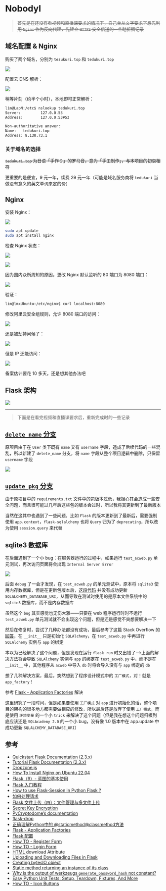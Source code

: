 # NobodyI

> ~~首先是在还没有看视频和直播课要求的情况下，自己单从文字要求下想先利用 `Nginx` 作为反向代理，先建立 `HTTPS` 安全信道的一些瞎折腾记录~~

## 域名配置 & Nginx

购买了两个域名，分别为 `tezukuri.top` 和 `tedukuri.top`

![](.assets_img/README/domain_name_list.png)

配置云 DNS 解析：

![](.assets_img/README/Ali_DNS_config.png)

稍等片刻（约半个小时），本地即可正常解析：

```bash
lim@LapN:/etc$ nslookup tedukuri.top
Server:         127.0.0.53
Address:        127.0.0.53#53

Non-authoritative answer:
Name:   tedukuri.top
Address: 8.130.73.1
```

### 关于域名的选择

~~`tedukuri.top` 为日语「手作り」的罗马音，意为「手工制作」，与本项目的初衷相符~~

更重要的是便宜，9 元一年，续费 29 元一年（可能是域名服务商将 `tedukuri` 当做没有意义的英文单词来定的价）

## Nginx

安装 Nginx：

![](.assets_img/README/intsall_nginx.jpg.png)

```bash
sudo apt update
sudo apt install nginx
```

检查 Nginx 状态：

![](.assets_img/README/curl_nginx.png)

![](.assets_img/README/systemctl_nginx.png)

因为国内众所周知的原因，更改 Nginx 默认监听的 80 端口为 8080 端口：

![](.assets_img/README/nginx_defaut_listen.png)

验证：

```bash
lim@lmxUbuntu:/etc/nginx$ curl localhost:8080
```

修改阿里云安全组规则，允许 8080 端口的访问：

![](.assets_img/README/ali_rules.png)

还是被劫持问候了：

![](.assets_img/README/cfw_forbidenn.png)

但是 IP 还能访问：

![](.assets_img/README/ip_visit_nginx_default.png)

备案估计要花 10 多天，还是想其他办法吧

## Flask 架构

![](.assets_img/README/flask_structure.png)

---

> 下面是在看完视频和直播课要求后，重新完成时的一些记录

## [`delete_name` 分支](https://github.com/Mr-Nobodyl/ac-web/pull/1)

原项目由于在 `User` 类下既有 `name` 又有 `username` 字段，造成了后续代码的一些混乱，所以新建了 `delete_name` 分支，将 `name` 字段从整个项目逻辑中删除，只保留 `username` 字段

![](.assets_img/READEME/delete_name_merge_request.png)

## [`update_pkg` 分支](https://github.com/Mr-Nobodyl/ac-web/pull/2)

由于原项目中的 `requirements.txt` 文件中的包版本过低，我担心其会造成一些安全问题，而且很可能过几年后这些包的版本会过时，所以我将其更新到了最新版本

当然在这其中也遇到了一些问题，比如 `Flask` 的版本更新到了最新后，需要强制使用 `app.context`，`flask-sqlalchemy` 也将 `Query` 归为了 `deprecating`，所以改为使用 `session.query` 来代替

## sqlite3 数据库

在后面遇到了一个小 bug：在服务器运行的过程中，如果运行 `test_acweb.py` 单元测试，再次访问页面将会出现 `Internal Server Error`

![](.assets_img/READEME/Internal_Server_Error.png)

后面 `debug` 了一会才发现，在 `test_acweb.py` 的单元测试中，原本将 `sqlite3` 使用内存数据库，但是在更新包版本后，[这段代码](https://github.com/Mr-Nobodyl/ac-web/blob/7bcd0744d373d271c2bc5d56c95eea7865a50b3a/test_acweb.py#L13) 并没有成功更新 `SQLALCHEMY_DATABASE_URI`，从而导致在测试时使用的是原本文件系统中的 `sqlite3` 数据库，而不是内存数据库

虽然这个 `bug` 其实感觉也无伤大雅——只要在 web 程序运行时时不运行 `test_acweb.py` 单元测试就不会出现这个问题，但是还是感觉不爽想要解决一下

然后在修复时，尝试了几种办法都没有成功，最后参考了这篇 Stack Overflow 的 [回答](https://stackoverflow.com/questions/43466927/sqlalchemy-database-uri-not-set)，在 `__init__` 只是初始化 `SQLAlchemy`，在 `test_acweb.py` 中再进行 `SQLAlchemy` 实例与 `app` 的绑定

本以为已经解决了这个问题，但是发现在运行 `flask run` 时又出错了——>上面的解决方法将会导致 `SQLAlchemy` 实例与 `app` 的绑定在 `test_acweb.py` 中，而不是在 `__init__` 中，其他程序从 `acweb` 中导入 `db` 时将会导入没有与 `app` 绑定的 `db`

想了几种解决方案，最后，突然想到了程序设计模式中的 `工厂模式`，对！就是 `app_factory`！

参考 [Flask - Application Factories](https://flask.palletsprojects.com/en/2.3.x/patterns/appfactories/) 解决

这里研究了一段时间，但是如果要使用 `工厂模式` 对 `app` 进行初始化的话，整个项目的架构的很多地方都需要做相应的修改，所以最后还是放弃了使用 `工厂模式`，而是使用 `环境变量` 的一个小 `trick` 来解决了这个问题（但是我在想这个问题归根到底应该还是 `SQLAcademy 2.0` 的一个小 bug，没有像 1.0 版本中在 app.update 中成功更新 `SQLALCHEMY_DATABASE_URI`）

## 参考

- [Quickstart Flask Documentation (2.3.x)](https://flask.palletsprojects.com/en/2.3.x/quickstart/)
- [Tutorial Flask Documentation (2.3.x)](https://flask.palletsprojects.com/en/2.3.x/tutorial/)
- [Dropzone.js](https://www.dropzone.dev/)
- [How To Install Nginx on Ubuntu 22.04](https://www.digitalocean.com/community/tutorials/how-to-install-nginx-on-ubuntu-22-04#server-logs)
- [Flask（9）- 蓝图的基本使用](https://www.cnblogs.com/poloyy/p/15004389.html)
- [Flask 入门教程](https://read.helloflask.com/)
- [How to use Flask-Session in Python Flask ?](https://www.geeksforgeeks.org/how-to-use-flask-session-in-python-flask/)
- [如何处理请求](https://dormousehole.readthedocs.io/en/latest/lifecycle.html#id5)
- [Flask 文件上传（四）：文件管理与多文件上传](https://zhuanlan.zhihu.com/p/24429519)
- [Secret Key Encryption](https://pynacl.readthedocs.io/en/latest/secret/)
- [PyCryptodome’s documentation](https://www.pycryptodome.org/)
- [flask-drop](https://flask-dropzone.readthedocs.io/en/latest/basic.html)
- [正确理解Python中的 @staticmethod@classmethod方法](https://zhuanlan.zhihu.com/p/28010894)
- [Flask - Application Factories](https://flask.palletsprojects.com/en/2.3.x/patterns/appfactories/)
- [Flask 配置](https://spacewander.github.io/explore-flask-zh/5-configuration.html)
- [How TO - Register Form](https://www.w3schools.com/howto/howto_css_register_form.asp)
- [How TO - Login Form](https://www.w3schools.com/howto/howto_css_login_form.asp)
- [HTML <a> download Attribute](https://www.w3schools.com/tags/att_a_download.asp)
- [Uploading and Downloading Files in Flask](https://www.geeksforgeeks.org/uploading-and-downloading-files-in-flask/)
- [Creating bytesIO object](https://stackoverflow.com/questions/39799009/creating-bytesio-object)
- [Static method returning an instance of its class](https://stackoverflow.com/questions/19792112/static-method-returning-an-instance-of-its-class)
- [Why is the output of werkzeugs `generate_password_hash` not constant?](https://stackoverflow.com/questions/23432478/why-is-the-output-of-werkzeugs-generate-password-hash-not-constant)
- [Easy Python Unit Tests: Setup, Teardown, Fixtures, And More](https://hands-on.cloud/python-unit-tests/)
- [How TO - Icon Buttons](https://www.w3schools.com/howto/howto_css_icon_buttons.asp)